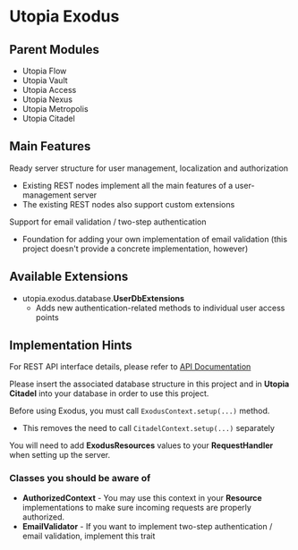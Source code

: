 # Utopia Exodus

## Parent Modules
- Utopia Flow
- Utopia Vault
- Utopia Access
- Utopia Nexus
- Utopia Metropolis
- Utopia Citadel

## Main Features
Ready server structure for user management, localization and authorization
- Existing REST nodes implement all the main features of a user-management server
- The existing REST nodes also support custom extensions

Support for email validation / two-step authentication
- Foundation for adding your own implementation of email validation 
  (this project doesn't provide a concrete implementation, however)
  
## Available Extensions
- utopia.exodus.database.**UserDbExtensions**
  - Adds new authentication-related methods to individual user access points

## Implementation Hints
For REST API interface details, please refer to [API Documentation]

Please insert the associated database structure in this project and in **Utopia Citadel** 
into your database in order to use this project.

Before using Exodus, you must call `ExodusContext.setup(...)` method.
- This removes the need to call `CitadelContext.setup(...)` separately

You will need to add **ExodusResources** values to your **RequestHandler** when setting up the server.



### Classes you should be aware of
- **AuthorizedContext** - You may use this context in your **Resource** implementations to make sure incoming 
  requests are properly authorized.
- **EmailValidator** - If you want to implement two-step authentication / email validation, implement this trait

[API Documentation]: https://documenter.getpostman.com/view/2691494/TVmPAx1m